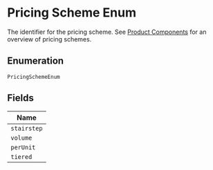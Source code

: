 
# Pricing Scheme Enum

The identifier for the pricing scheme. See [Product Components](https://help.chargify.com/products/product-components.html) for an overview of pricing schemes.

## Enumeration

`PricingSchemeEnum`

## Fields

| Name |
|  --- |
| `stairstep` |
| `volume` |
| `perUnit` |
| `tiered` |

